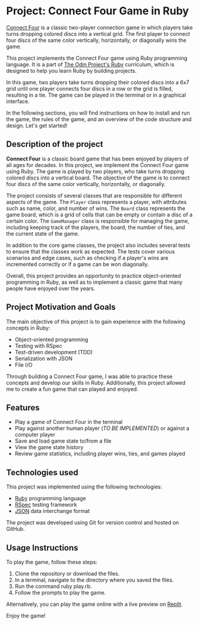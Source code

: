 # Project: Connect Four Game in Ruby

[Connect Four](https://en.wikipedia.org/wiki/Connect_Four) is a classic two-player connection game in which players take turns dropping colored discs into a vertical grid. The first player to connect four discs of the same color vertically, horizontally, or diagonally wins the game.

This project implements the Connect Four game using Ruby programming language. It is a part of [The Odin Project's Ruby](https://www.theodinproject.com/lessons/ruby-connect-four) curriculum, which is designed to help you learn Ruby by building projects.

In this game, two players take turns dropping their colored discs into a 6x7 grid until one player connects four discs in a row or the grid is filled, resulting in a tie. The game can be played in the terminal or in a graphical interface.

In the following sections, you will find instructions on how to install and run the game, the rules of the game, and an overview of the code structure and design. Let's get started!

## Description of the project

**Connect Four** is a classic board game that has been enjoyed by players of all ages for decades. In this project, we implement the Connect Four game using Ruby. The game is played by two players, who take turns dropping colored discs into a vertical board. The objective of the game is to connect four discs of the same color vertically, horizontally, or diagonally.

The project consists of several classes that are responsible for different aspects of the game. The `Player` class represents a player, with attributes such as name, color, and number of wins. The `Board` class represents the game board, which is a grid of cells that can be empty or contain a disc of a certain color. The `GameManager` class is responsible for managing the game, including keeping track of the players, the board, the number of ties, and the current state of the game.

In addition to the core game classes, the project also includes several tests to ensure that the classes work as expected. The tests cover various scenarios and edge cases, such as checking if a player's wins are incremented correctly or if a game can be won diagonally.

Overall, this project provides an opportunity to practice object-oriented programming in Ruby, as well as to implement a classic game that many people have enjoyed over the years.

## Project Motivation and Goals

The main objective of this project is to gain experience with the following concepts in Ruby:

* Object-oriented programming
* Testing with RSpec
* Test-driven development (TDD)
* Serialization with JSON
* File I/O

Through building a Connect Four game, I was able to practice these concepts and develop our skills in Ruby. Additionally, this project allowed me to create a fun game that can played and enjoyed.

## Features

* Play a game of Connect Four in the terminal
* Play against another human player (*TO BE IMPLEMENTED*) or against a computer player
* Save and load game state to/from a file
* View the game state history
* Review game statistics, including player wins, ties, and games played

## Technologies used

This project was implemented using the following technologies:

* [Ruby](https://www.ruby-lang.org/en/) programming language
* [RSpec](https://rspec.info/) testing framework
* [JSON](https://www.json.org/json-en.html) data interchange format

The project was developed using Git for version control and hosted on GitHub.

## Usage Instructions

To play the game, follow these steps:

1. Clone the repository or download the files.
2. In a terminal, navigate to the directory where you saved the files.
3. Run the command ruby play.rb.
4. Follow the prompts to play the game.

Alternatively, you can play the game online with a live preview on [Replit](https://replit.com/@jampamatps/Connect-Four?v=1).

Enjoy the game!
